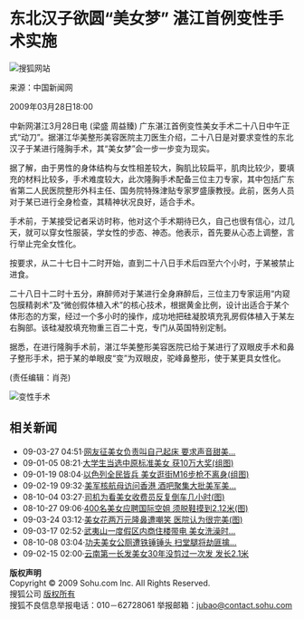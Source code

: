 # 东北汉子欲圆“美女梦” 湛江首例变性手术实施

![搜狐网站](https://news.sohu.com/images/20061223/sohu_logo.gif)

来源：中国新闻网

2009年03月28日18:00 

中新网湛江3月28日电 (梁盛 周益臻) 广东湛江首例变性美女手术二十八日中午正式“动刀”。据湛江华美整形美容医院主刀医生介绍，二十八日是对要求变性的东北汉子于某进行隆胸手术，其“美女梦”会一步一步变为现实。 

据了解，由于男性的身体结构与女性相差较大，胸肌比较扁平，肌肉比较少，要填充的材料比较多，手术难度较大，此次隆胸手术配备三位主刀专家，其中包括广东省第二人民医院整形外科主任、国务院特殊津贴专家罗盛康教授。此前，医务人员对于某已进行全身检查，其精神状况良好，适合手术。 

手术前，于某接受记者采访时称，他对这个手术期待已久，自己也很有信心，过几天，就可以穿女性服装，学女性的步态、神态。他表示，首先要从心态上调整，言行举止完全女性化。 

按要求，从二十七日十二时开始，直到二十八日手术后四至六个小时，于某被禁止进食。 

二十八日十二时十五分，麻醉师对于某进行全身麻醉后，三位主刀专家运用“内窥包膜精剥术”及“微创假体植入术”的核心技术，根据黄金比例，设计出适合于某个体形态的方案，经过一个多小时的操作，成功地把硅凝胶填充乳房假体植入于某左右胸部。该硅凝胶填充物重三百二十克，专门从英国特别定制。 

据悉，在进行隆胸手术前，湛江华美整形美容医院已给于某进行了双眼皮手术和鼻子整形手术，把于某的单眼皮“变”为双眼皮，驼峰鼻整形，使于某更具女性化。

(责任编辑：肖尧)

![变性手术](https://photocdn.sohu.com/20061227/Img247291625.gif)

## 相关新闻

- 09-03-27 04:51·[网友征美女负责叫自己起床 要求声音甜美...](https://news.sohu.com/20090327/n263036297.shtml)
- 09-01-05 08:21·[大学生当选中原标准美女 获10万大奖(组图)](https://news.sohu.com/20090105/n261569188.shtml)
- 09-01-19 08:04·[以色列全民皆兵 美女逛街M16步枪不离身(组图)](https://news.sohu.com/20090119/n261825761.shtml)
- 09-02-19 09:32·[美军核航母访问香港 酒吧聚集大批美军美...](https://news.sohu.com/20090219/n262338331.shtml)
- 08-10-04 03:27·[司机为看美女收费员反复倒车几小时(图)](https://news.sohu.com/20081004/n259844988.shtml)
- 08-10-27 09:06·[400名美女应聘国际空姐 须脱鞋摸到2.12米(图)](https://news.sohu.com/20081027/n260260414.shtml)
- 09-03-24 03:12·[美女花两万元隆鼻遭嘲笑 医院认为很完美(图)](https://news.sohu.com/20090324/n262965312.shtml)
- 09-03-17 02:52·[武夷山一度假区内商住楼带电 美女洗澡时...](https://news.sohu.com/20090317/n262832232.shtml)
- 08-10-08 03:04·[功夫美女公厕遭铁锤锤头 扫堂腿将劫匪擒...](https://news.sohu.com/20081008/n259898868.shtml)
- 09-02-15 02:00·[云南第一长发美女30年没剪过一次发 发长2.1米](https://news.sohu.com/20090215/n262246311.shtml) 

**版权声明**  
Copyright © 2009 Sohu.com Inc. All Rights Reserved.  
搜狐公司 [版权所有](https://corp.sohu.com/s2007/copyright/)  
搜狐不良信息举报电话：010－62728061 举报邮箱：[jubao@contact.sohu.com](mailto:jubao@contact.sohu.com)